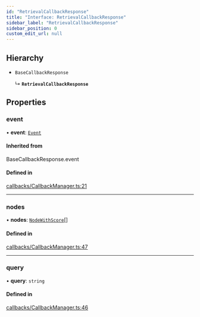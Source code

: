 ```yaml
---
id: "RetrievalCallbackResponse"
title: "Interface: RetrievalCallbackResponse"
sidebar_label: "RetrievalCallbackResponse"
sidebar_position: 0
custom_edit_url: null
---
```


## Hierarchy

- `BaseCallbackResponse`

  ↳ **`RetrievalCallbackResponse`**

## Properties

### event

• **event**: [`Event`](Event.md)

#### Inherited from

BaseCallbackResponse.event

#### Defined in

[callbacks/CallbackManager.ts:21](https://github.com/run-llama/LlamaIndexTS/blob/87925a3/packages/core/src/callbacks/CallbackManager.ts#L21)

___

### nodes

• **nodes**: [`NodeWithScore`](NodeWithScore.md)[]

#### Defined in

[callbacks/CallbackManager.ts:47](https://github.com/run-llama/LlamaIndexTS/blob/87925a3/packages/core/src/callbacks/CallbackManager.ts#L47)

___

### query

• **query**: `string`

#### Defined in

[callbacks/CallbackManager.ts:46](https://github.com/run-llama/LlamaIndexTS/blob/87925a3/packages/core/src/callbacks/CallbackManager.ts#L46)
